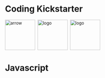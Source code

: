 # Coding Kickstarter

 <img width="100" alt="arrow" src="https://user-images.githubusercontent.com/19231569/213458967-d77d1ede-cbb8-4cda-8d58-7ac2a1c70503.png"> &nbsp;<img width="100" alt="logo" src="https://user-images.githubusercontent.com/111147520/226922325-caaf80dc-4ebb-47fc-82b7-fa521e7d0274.png"> &nbsp;<img width="100" alt="logo" src="https://user-images.githubusercontent.com/111147520/226923417-db2cb502-e66a-45ae-9f2c-64059f84be5f.png"> 

# Javascript




